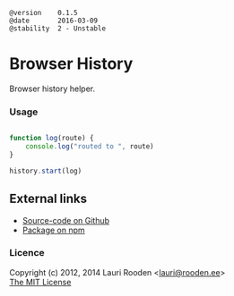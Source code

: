 

    @version    0.1.5
    @date       2016-03-09
    @stability  2 - Unstable


Browser History
===============

Browser history helper.


### Usage

```javascript

function log(route) {
	console.log("routed to ", route)
}

history.start(log)
```

External links
--------------

-   [Source-code on Github](https://github.com/litejs/browser-history-lite)
-   [Package on npm](https://npmjs.org/package/browser-history-lite)


### Licence

Copyright (c) 2012, 2014 Lauri Rooden &lt;lauri@rooden.ee&gt;  
[The MIT License](http://lauri.rooden.ee/mit-license.txt)


